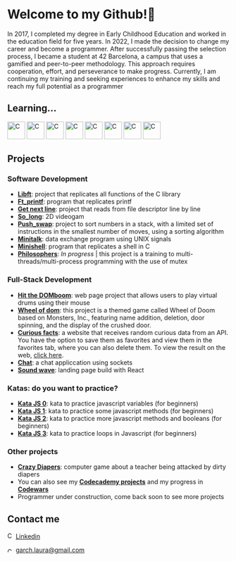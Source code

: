 <h1>Welcome to my Github!👋</h1>
<div>
<p>In 2017, I completed my degree in Early Childhood Education and worked in the education field for five years. In 2022, I made the decision to change my career and become a programmer. After successfully passing the selection process, I became a student at 42 Barcelona, a campus that uses a gamified and peer-to-peer methodology. This approach requires cooperation, effort, and perseverance to make progress. Currently, I am continuing my training and seeking experiences to enhance my skills and reach my full potential as a programmer</p>
</div>
<h2>Learning...</h2>
<p><img src="https://upload.wikimedia.org/wikipedia/commons/thumb/1/18/C_Programming_Language.svg/1200px-C_Programming_Language.svg.png" alt="C" width="40" height="40"> <img src="https://cdn-icons-png.flaticon.com/512/5968/5968292.png" alt="C" width="40" height="40"> <img src="https://upload.wikimedia.org/wikipedia/commons/thumb/4/47/React.svg/2275px-React.svg.png" alt="C" width="40" height="40"> <img src="https://upload.wikimedia.org/wikipedia/commons/thumb/c/c3/Python-logo-notext.svg/1200px-Python-logo-notext.svg.png" alt="C" width="40" height="40"> <img src="https://cdn-icons-png.flaticon.com/512/919/919827.png" alt="C" width="40" height="40">
<img src="https://upload.wikimedia.org/wikipedia/commons/thumb/6/62/CSS3_logo.svg/800px-CSS3_logo.svg.png" alt="C" width="40" height="40"> <img src="https://upload.wikimedia.org/wikipedia/commons/thumb/2/27/PHP-logo.svg/2560px-PHP-logo.svg.png" alt="C" width="40" height="40"> <img src="https://1000marcas.net/wp-content/uploads/2020/11/MySQL-logo.png" alt="C" width="40" height="40"></p>
<h2>Projects</h2>
<h3>Software Development</h3>
<ul>
  		<li><b><a href="https://github.com/laugarci/libft">Libft</a></b>: project that replicates all functions of the C library</li>
  		<li><b><a href="https://github.com/laugarci/printf">Ft_printf</a></b>: program that replicates printf</li>
  		<li><b><a href="https://github.com/laugarci/get_next_line">Get next line</a></b>: project that reads from file descriptor line by line</li>
      <li><b><a href="https://github.com/laugarci/so_long">So_long</a></b>: 2D videogam</li>
      <li><b><a href="https://github.com/laugarci/push_swap">Push_swap</a></b>: project to sort numbers in a stack, with a limited set of instructions in the smallest number of moves, using a sorting algorithm</li>
       <li><b><a href="https://github.com/laugarci/minitalk">Minitalk</a></b>: data exchange program using UNIX signals</li>
  <li><b><a href="https://github.com/laugarci/minishell">Minishell</a></b>: program that replicates a shell in C</li>
  <li><b><a href="https://github.com/laugarci/philosophers">Philosophers</a></b>: <i>In progress</i> | this project is a training to multi-threads/multi-process programming with the use of mutex</li>
  	</ul>
  <h3>Full-Stack Development</h3>
  <ul>
  <li><b><a href="https://github.com/laugarci/hit_the_dom">Hit the DOMboom</a></b>: web page project that allows users to play virtual drums using their mouse</li>
  <li><b><a href="https://github.com/laugarci/wheel_of_dom">Wheel of dom</a></b>: this project is a themed game called Wheel of Doom based on Monsters, Inc., featuring name addition, deletion, door spinning, and the display of the crushed door.</li>
  <li><b><a href="https://github.com/laugarci/API-CuriousFacts">Curious facts</a></b>: a website that receives random curious data from an API. You have the option to save them as favorites and view them in the favorites tab, where you can also delete them. To view the result on the web, <a href="https://curiousfacts.netlify.app/">click here</a>.</li>
          <li><b><a href="https://github.com/laugarci/chat_app">Chat</a></b>: a chat appliccation using sockets</li>
          <li><b><a href="https://github.com/EqualWaveStudio/soundwave">Sound wave</a></b>: landing page build with React</li>
    
  </ul>
  <h3>Katas: do you want to practice?</h3>
  <ul>
  <li><b><a href="https://github.com/laugarci/kata-js-lvl0">Kata JS 0</a></b>: kata to practice javascript variables (for beginners)</li>
  <li><b><a href="https://github.com/laugarci/kata-js-lvl1">Kata JS 1</a></b>: kata to practice some javascript methods (for beginners)</li>
  <li><b><a href="https://github.com/laugarci/kata-js-lvl2">Kata JS 2</a></b>: kata to practice more javascript methods and booleans (for beginners)</li>
  <li><b><a href="https://github.com/laugarci/kata-js-lvl3">Kata JS 3</a></b>: kata to practice loops in Javascript (for beginners)</li>
</ul>
  <h3>Other projects</h3>
  	<ul>
       <li><b><a href="https://archgames.itch.io/crazy-diapers">Crazy Diapers</b></a>: computer game about a teacher being attacked by dirty diapers</li>
        <li>You can also see my <b><a href="https://www.codecademy.com/profiles/laugarci">Codecademy projects</a></b> and my progress in <b><a href="https://www.codewars.com/users/laugarci">Codewars</a></b></li>
      <li>Programmer under construction, come back soon to see more projects</li>
  	</ul>
  </li>
<h2>Contact me</h2>
<p><img src="https://cdn-icons-png.flaticon.com/512/174/174857.png" alt="C" width="15" height="15"> <a href="https://www.linkedin.com/in/laura-garcia-arch-4530a81ab">Linkedin</a></p>
<p><img src="https://upload.wikimedia.org/wikipedia/commons/thumb/7/7e/Gmail_icon_%282020%29.svg/2560px-Gmail_icon_%282020%29.svg.png" alt="C" width="15" height="10"> <a href="mailto:garch.laura@gmail.com">garch.laura@gmail.com</a></p>
